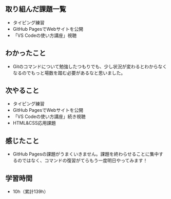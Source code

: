 ## 取り組んだ課題一覧
- タイピング練習
- GitHub PagesでWebサイトを公開
- 「VS Codeの使い方講座」視聴
## わかったこと
- Gitのコマンドについて勉強したつもりでも、少し状況が変わるとわからなくなるのでもっと場数を踏む必要があるなと思いました。
## 次やること
- タイピング練習
- GitHub PagesでWebサイトを公開
- 「VS Codeの使い方講座」続き視聴
- HTML&CSS応用課題
## 感じたこと
- GitHub Pagesの課題がうまくいきません。課題を終わらせることに集中するのではなく、コマンドの復習がてらもう一度明日やってみます！
## 学習時間
- 10h（累計139h）
